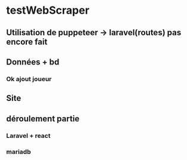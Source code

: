 # testWebScraper

## Utilisation de puppeteer -> laravel(routes) pas encore fait

## Données + bd

### Ok ajout joueur

## Site
## déroulement partie

### Laravel + react
### mariadb